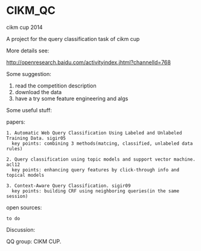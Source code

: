 CIKM_QC
=======

cikm cup 2014

A project for the query classification task of cikm cup

More details see:

http://openresearch.baidu.com/activityindex.jhtml?channelId=768

Some suggestion:
 
  1. read the competition description
  2. download the data
  3. have a try some feature engineering and algs

Some useful stuff:
  
  papers:
    
    1. Automatic Web Query Classification Using Labeled and Unlabeled Training Data. sigir05
      key points: combining 3 methods(matcing, classified, unlabeled data rules)
    
    2. Query classification using topic models and support vector machine. acl12
      key points: enhancing query features by click-through info and topical models
      
    3. Context-Aware Query Classification. sigir09
      key points: building CRF using neighboring queries(in the same session)
      
  
  open sources:
    
    to do
    
Discussion:
  
  QQ group: CIKM CUP.
  

